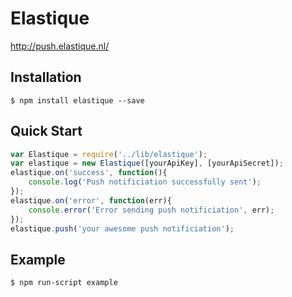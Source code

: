 Elastique
=========

http://push.elastique.nl/

## Installation
	$ npm install elastique --save

## Quick Start
```js
var Elastique = require('../lib/elastique');
var elastique = new Elastique([yourApiKey], [yourApiSecret]);
elastique.on('success', function(){ 
	console.log('Push notificiation successfully sent'); 
});
elastique.on('error', function(err){ 
	console.error('Error sending push notificiation', err); 
});
elastique.push('your awesome push notificiation');
```

## Example
	$ npm run-script example